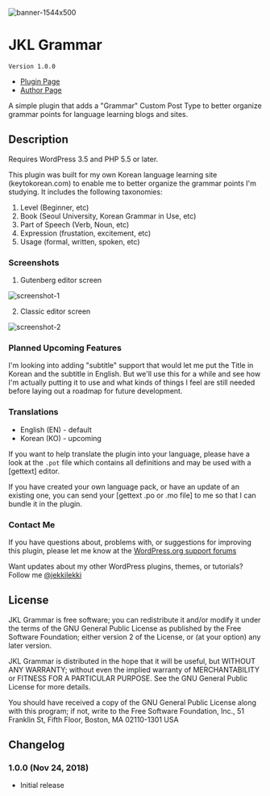 ![banner-1544x500](https://cloud.githubusercontent.com/assets/6644259/18836652/ee31ee80-843b-11e6-8d29-a5a5871ec79e.jpg)

# JKL Grammar

`Version 1.0.0`

* [Plugin Page](https://github.com/jekkilekki/plugin-jkl-grammar)
* [Author Page](https://aaron.kr/)

A simple plugin that adds a "Grammar" Custom Post Type to better organize grammar points for language learning blogs and sites.

## Description

Requires WordPress 3.5 and PHP 5.5 or later.

This plugin was built for my own Korean language learning site (keytokorean.com) to
enable me to better organize the grammar points I'm studying. It includes the following taxonomies:

1. Level (Beginner, etc)
2. Book (Seoul University, Korean Grammar in Use, etc)
3. Part of Speech (Verb, Noun, etc)
4. Expression (frustation, excitement, etc)
5. Usage (formal, written, spoken, etc)

### Screenshots

1. Gutenberg editor screen

![screenshot-1](https://cloud.githubusercontent.com/assets/6644259/18836673/fc17f5a8-843b-11e6-89ea-2822f9e9b33a.png)

2. Classic editor screen

![screenshot-2](https://cloud.githubusercontent.com/assets/6644259/18836684/033f859e-843c-11e6-8346-a9d1f5357ec6.png)

### Planned Upcoming Features 

I'm looking into adding "subtitle" support that would let me put the Title in Korean and the subtitle in English. But we'll use this for a while and see how I'm actually putting it to use and what kinds of things I feel are still needed before laying out a roadmap for future development.

### Translations

* English (EN) - default
* Korean (KO) - upcoming

If you want to help translate the plugin into your language, please have a look 
at the `.pot` file which contains all definitions and may be used with a [gettext] 
editor.

If you have created your own language pack, or have an update of an existing one, 
you can send your [gettext .po or .mo file] to me so that I can bundle it in the
plugin.

### Contact Me 

If you have questions about, problems with, or suggestions for improving this 
plugin, please let me know at the [WordPress.org support forums](http://wordpress.org/support/plugin/jkl-grammar)

Want updates about my other WordPress plugins, themes, or tutorials? Follow me 
[@jekkilekki](http://twitter.com/jekkilekki)

## License

JKL Grammar is free software; you can redistribute it and/or modify it under the terms of the GNU General Public License as published by the Free Software Foundation; either version 2 of the License, or (at your option) any later version.

JKL Grammar is distributed in the hope that it will be useful, but WITHOUT ANY 
WARRANTY; without even the implied warranty of MERCHANTABILITY or FITNESS FOR A 
PARTICULAR PURPOSE. See the GNU General Public License for more details.

You should have received a copy of the GNU General Public License along with this 
program; if not, write to the Free Software Foundation, Inc., 51 Franklin St, Fifth 
Floor, Boston, MA 02110-1301 USA

## Changelog

### 1.0.0 (Nov 24, 2018)
* Initial release